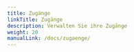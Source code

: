 ```yaml
---
title: Zugänge
linkTitle: Zugänge
description: Verwalten Sie ihre Zugänge
weight: 20
manualLink: /docs/zugaenge/
---
```

<script>
  window.location.href = "/docs/zugaenge/";
</script>
